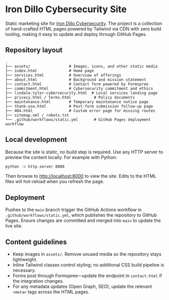# Iron Dillo Cybersecurity Site

Static marketing site for [Iron Dillo Cybersecurity](https://irondillo.com). The project is a collection of hand-crafted HTML pages powered by Tailwind via CDN with zero build tooling, making it easy to update and deploy through GitHub Pages.

## Repository layout

```
.
├── assets/                 # Images, icons, and other static media
├── index.html              # Home page
├── services.html           # Overview of offerings
├── about.html              # Background and mission statement
├── contact.html            # Contact form powered by Formspree
├── commitment.html         # Cybersecurity commitment and ethics
├── lindale-tyler-cybersecurity.html  # Local services landing page
├── privacy.html / terms.html          # Policy documents
├── maintenance.html        # Temporary maintenance notice page
├── thank-you.html          # Post-form submission follow-up page
├── 404.html                # Custom error page for missing routes
├── sitemap.xml / robots.txt
└── .github/workflows/static.yml       # GitHub Pages deployment workflow
```

## Local development

Because the site is static, no build step is required. Use any HTTP server to preview the content locally. For example with Python:

```bash
python -m http.server 8000
```

Then browse to <http://localhost:8000> to view the site. Edits to the HTML files will hot-reload when you refresh the page.

## Deployment

Pushes to the `main` branch trigger the GitHub Actions workflow in `.github/workflows/static.yml`, which publishes the repository to GitHub Pages. Ensure changes are committed and merged into `main` to update the live site.

## Content guidelines

* Keep images in `assets/`. Remove unused media so the repository stays lightweight.
* Inline Tailwind classes control styling; no additional CSS build pipeline is necessary.
* Forms post through Formspree—update the endpoint in `contact.html` if the integration changes.
* For any metadata updates (Open Graph, SEO), update the relevant `<meta>` tags across the HTML pages.
